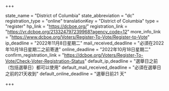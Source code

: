 +++

state_name = "District of Columbia"
state_abbreviation = "dc"
registration_type = "online"
translationKey = "District of Columbia"
type = "register"
hp_link = "https://dcboe.org/"
registration_link = "https://vr.dcboe.org/213324797239968?agency_code=12"
more_info_link = "https://www.dcboe.org/Voters/Register-To-Vote/Register-to-Vote"
ip_deadline = "2022年11月8日星期二"
mail_received_deadline = "必須在2022年10月18日星期二之前寄達"
online_deadline = "2022年10月18日星期二"
confirm_registration_link = "https://dcboe.org/Voters/Register-To-Vote/Check-Voter-Registration-Status"
default_ip_deadline = "選舉日之前（包括選舉日）都可以使用"
default_mail_received_deadline = "必須在選舉日之前的21天收到"
default_online_deadline = "選舉日前21 天"

+++